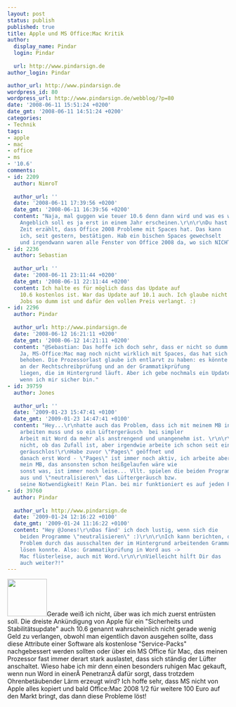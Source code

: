 ```yaml
---
layout: post
status: publish
published: true
title: Apple und MS Office:Mac Kritik
author:
  display_name: Pindar
  login: Pindar
  
  url: http://www.pindarsign.de
author_login: Pindar

author_url: http://www.pindarsign.de
wordpress_id: 80
wordpress_url: http://www.pindarsign.de/webblog/?p=80
date: '2008-06-11 15:51:24 +0200'
date_gmt: '2008-06-11 14:51:24 +0200'
categories:
- Technik
tags:
- apple
- mac
- office
- ms
- '10.6'
comments:
- id: 2209
  author: NimroT
  
  author_url: ''
  date: '2008-06-11 17:39:56 +0200'
  date_gmt: '2008-06-11 16:39:56 +0200'
  content: "Naja, mal guggen wie teuer 10.6 denn dann wird und was es wirklich bietet.
    Angeblich soll es ja erst in einem Jahr erscheinen.\r\n\r\nDu hast mir vor einiger
    Zeit erzählt, dass Office 2008 Probleme mit Spaces hat. Das kann
    ich, seit gestern, bestätigen. Hab ein bischen Spaces gewechselt
    und irgendwann waren alle Fenster von Office 2008 da, wo sich NICHT sein sollten."
- id: 2236
  author: Sebastian
  
  author_url: ''
  date: '2008-06-11 23:11:44 +0200'
  date_gmt: '2008-06-11 22:11:44 +0200'
  content: Ich halte es für möglich dass das Update auf
    10.6 kostenlos ist. War das Update auf 10.1 auch. Ich glaube nicht dass Steve
    Jobs so dumm ist und dafür den vollen Preis verlangt. :)
- id: 2296
  author: Pindar
  
  author_url: http://www.pindarsign.de
  date: '2008-06-12 16:21:11 +0200'
  date_gmt: '2008-06-12 14:21:11 +0200'
  content: "@Sebastian: Das hoffe ich doch sehr, dass er nicht so dumm ist!\r\n\r\n@NimroT:
    Ja, MS-Office:Mac mag noch nicht wirklich mit Spaces, das hat sich auch noch nicht
    behoben. Die Prozessorlast glaube ich entlarvt zu haben: es könnte
    an der Rechtschreibprüfung und an der Grammatikprüfung
    liegen, die im Hintergrund läuft. Aber ich gebe nochmals ein Update,
    wenn ich mir sicher bin."
- id: 39759
  author: Jones
  
  author_url: ''
  date: '2009-01-23 15:47:41 +0100'
  date_gmt: '2009-01-23 14:47:41 +0100'
  content: "Hey...\r\nhatte auch das Problem, dass ich mit meinem MB in der Bibliothek
    arbeiten muss und so ein Lüftergeräusch  bei simpler
    Arbeit mit Word da mehr als anstrengend und unangenehm ist. \r\n\r\nIch weiß
    nicht, ob das Zufall ist, aber irgendwie arbeite ich schon seit einer Stunde nahezu
    geräuschlos!\r\nHabe zuvor \"Pages\" geöffnet und
    danach erst Word - \"Pages\" ist immer noch aktiv, ich arbeite aber mit Word und
    mein MB, das ansonsten schon heißgelaufen wäre wie
    sonst was, ist immer noch leise... Vllt. spielen die beiden Programme sich gegeneinander
    aus und \"neutralisieren\" das Lüftergeräusch bzw.
    seine Notwendigkeit! Kein Plan. bei mir funktioniert es auf jeden Fall"
- id: 39760
  author: Pindar
  
  author_url: http://www.pindarsign.de
  date: '2009-01-24 12:16:22 +0100'
  date_gmt: '2009-01-24 11:16:22 +0100'
  content: "Hey @Jones!\r\nDas fänd' ich doch lustig, wenn sich die
    beiden Programme \"neutralisieren\" :)\r\n\r\nIch kann berichten, dass ich das
    Problem durch das ausschalten der im Hintergrund arbeitenden Grammatikprüfung
    lösen konnte. Also: Grammatikprüfung in Word aus ->
    Mac flüsterleise, auch mit Word.\r\n\r\nVielleicht hilft Dir das
    auch weiter?!"
---
```

<p><a href="http://www.pindarsign.de/webblog/wp-content/uploads/2008/06/images.jpeg"><img class="alignright size-medium wp-image-81" title="office:mac 2008" src="http://www.pindarsign.de/webblog/wp-content/uploads/2008/06/images.jpeg" alt="" width="90" height="85" /></a>Gerade weiß ich nicht, über was ich mich zuerst entrüsten soll. Die dreiste Ankündigung von Apple für ein "Sicherheits und Stabilitätsupdate" auch 10.6 genannt wahrscheinlich nicht gerade wenig Geld zu verlangen, obwohl man eigentlich davon ausgehen sollte, dass diese Attribute einer Software als kostenlose "Service-Packs" nachgebessert werden sollten oder über ein MS Office für Mac, das meinen Prozessor fast immer derart stark auslastet, dass sich ständig der Lüfter anschaltet. Wieso habe ich mir denn einen besonders ruhigen Mac gekauft, wenn nun Word in einer&Acirc;&nbsp;Penetranz&Acirc;&nbsp;dafür sorgt, dass trotzdem Ohrenbetäubender Lärm erzeugt wird? Ich hoffe sehr, dass MS nicht von Apple alles kopiert und bald Office:Mac 2008 1/2 für weitere 100 Euro auf den Markt bringt, das dann diese Probleme löst!</p>
